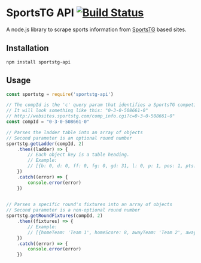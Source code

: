 # SportsTG API [![Build Status](https://travis-ci.org/AussieGuy0/sportstg-api.svg?branch=master)](https://travis-ci.org/AussieGuy0/sportstg-api)
A node.js library to scrape sports information from [SportsTG](https://sportstg.com/) based sites.

## Installation
`npm install sportstg-api` 

## Usage
```js
const sportstg = require('sportstg-api')

// The compId is the 'c' query param that identifies a SportsTG competition
// It will look something like this: "0-3-0-508661-0"
// http://websites.sportstg.com/comp_info.cgi?c=0-3-0-508661-0" 
const compId = "0-3-0-508661-0"

// Parses the ladder table into an array of objects
// Second parameter is an optional round number
sportstg.getLadder(compId, 2)
    .then((ladder) => {
        // Each object key is a table heading. 
        // Example:
        // [{b: 0, d: 0, ff: 0, fg: 0, gd: 31, l: 0, p: 1, pos: 1, pts: 3, team: "Cool Team", w: 1},...]
    })
    .catch((error) => {
        console.error(error)
    })
    

// Parses a specific round's fixtures into an array of objects
// Second parameter is a non-optional round number
sportstg.getRoundFixtures(compId, 2)
    .then((fixtures) => {
        // Example:
        // [{homeTeam: 'Team 1', homeScore: 8, awayTeam: 'Team 2', awayScore: 3},...]
    })
    .catch((error) => {
        console.error(error)
    })
```

